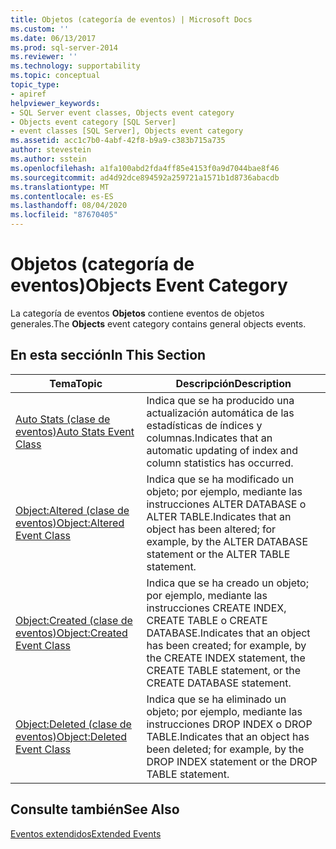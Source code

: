 ```yaml
---
title: Objetos (categoría de eventos) | Microsoft Docs
ms.custom: ''
ms.date: 06/13/2017
ms.prod: sql-server-2014
ms.reviewer: ''
ms.technology: supportability
ms.topic: conceptual
topic_type:
- apiref
helpviewer_keywords:
- SQL Server event classes, Objects event category
- Objects event category [SQL Server]
- event classes [SQL Server], Objects event category
ms.assetid: acc1c7b0-4abf-42f8-b9a9-c383b715a735
author: stevestein
ms.author: sstein
ms.openlocfilehash: a1fa100abd2fda4ff85e4153f0a9d7044bae8f46
ms.sourcegitcommit: ad4d92dce894592a259721a1571b1d8736abacdb
ms.translationtype: MT
ms.contentlocale: es-ES
ms.lasthandoff: 08/04/2020
ms.locfileid: "87670405"
---
```

# <a name="objects-event-category"></a><span data-ttu-id="ec846-102">Objetos (categoría de eventos)</span><span class="sxs-lookup"><span data-stu-id="ec846-102">Objects Event Category</span></span>
  <span data-ttu-id="ec846-103">La categoría de eventos **Objetos** contiene eventos de objetos generales.</span><span class="sxs-lookup"><span data-stu-id="ec846-103">The **Objects** event category contains general objects events.</span></span>  
  
## <a name="in-this-section"></a><span data-ttu-id="ec846-104">En esta sección</span><span class="sxs-lookup"><span data-stu-id="ec846-104">In This Section</span></span>  
  
|<span data-ttu-id="ec846-105">Tema</span><span class="sxs-lookup"><span data-stu-id="ec846-105">Topic</span></span>|<span data-ttu-id="ec846-106">Descripción</span><span class="sxs-lookup"><span data-stu-id="ec846-106">Description</span></span>|  
|-----------|-----------------|  
|[<span data-ttu-id="ec846-107">Auto Stats (clase de eventos)</span><span class="sxs-lookup"><span data-stu-id="ec846-107">Auto Stats Event Class</span></span>](auto-stats-event-class.md)|<span data-ttu-id="ec846-108">Indica que se ha producido una actualización automática de las estadísticas de índices y columnas.</span><span class="sxs-lookup"><span data-stu-id="ec846-108">Indicates that an automatic updating of index and column statistics has occurred.</span></span>|  
|[<span data-ttu-id="ec846-109">Object:Altered (clase de eventos)</span><span class="sxs-lookup"><span data-stu-id="ec846-109">Object:Altered Event Class</span></span>](object-altered-event-class.md)|<span data-ttu-id="ec846-110">Indica que se ha modificado un objeto; por ejemplo, mediante las instrucciones ALTER DATABASE o ALTER TABLE.</span><span class="sxs-lookup"><span data-stu-id="ec846-110">Indicates that an object has been altered; for example, by the ALTER DATABASE statement or the ALTER TABLE statement.</span></span>|  
|[<span data-ttu-id="ec846-111">Object:Created (clase de eventos)</span><span class="sxs-lookup"><span data-stu-id="ec846-111">Object:Created Event Class</span></span>](object-created-event-class.md)|<span data-ttu-id="ec846-112">Indica que se ha creado un objeto; por ejemplo, mediante las instrucciones CREATE INDEX, CREATE TABLE o CREATE DATABASE.</span><span class="sxs-lookup"><span data-stu-id="ec846-112">Indicates that an object has been created; for example, by the CREATE INDEX statement, the CREATE TABLE statement, or the CREATE DATABASE statement.</span></span>|  
|[<span data-ttu-id="ec846-113">Object:Deleted (clase de eventos)</span><span class="sxs-lookup"><span data-stu-id="ec846-113">Object:Deleted Event Class</span></span>](object-deleted-event-class.md)|<span data-ttu-id="ec846-114">Indica que se ha eliminado un objeto; por ejemplo, mediante las instrucciones DROP INDEX o DROP TABLE.</span><span class="sxs-lookup"><span data-stu-id="ec846-114">Indicates that an object has been deleted; for example, by the DROP INDEX statement or the DROP TABLE statement.</span></span>|  
  
## <a name="see-also"></a><span data-ttu-id="ec846-115">Consulte también</span><span class="sxs-lookup"><span data-stu-id="ec846-115">See Also</span></span>  
 [<span data-ttu-id="ec846-116">Eventos extendidos</span><span class="sxs-lookup"><span data-stu-id="ec846-116">Extended Events</span></span>](../extended-events/extended-events.md)  
  
  
